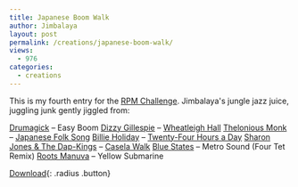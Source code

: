 ```yaml
---
title: Japanese Boom Walk
author: Jimbalaya
layout: post
permalink: /creations/japanese-boom-walk/
views:
  - 976
categories:
  - creations
---
```


This is my fourth entry for the [RPM Challenge][2]. Jimbalaya's jungle jazz juice, juggling junk gently jiggled from:

  [2]: http://www.rpmchallenge.com/

[Drumagick][3] – Easy Boom
[Dizzy Gillespie][4] – [Wheatleigh Hall][5]
[Thelonious Monk][6] – [Japanese Folk Song][7]
[Billie Holiday][8] – [Twenty-Four Hours a Day][9]
[Sharon Jones & The Dap-Kings][10] – [Casela Walk][11]
[Blue States][12] – Metro Sound (Four Tet Remix)
[Roots Manuva][13] – Yellow Submarine

 [3]: http://click.linksynergy.com/fs-bin/click?id=vwHUN9G4nyY&subid=&offerid=146261.1&type=10&tmpid=3909&RD_PARM1=http://itunes.apple.com/WebObjects/MZStore.woa/wa/viewArtist?id2693177 "Drumagick on iTunes"
 [4]: http://click.linksynergy.com/fs-bin/click?id=vwHUN9G4nyY&subid=&offerid=146261.1&type=10&tmpid=3909&RD_PARM1=http://itunes.apple.com/WebObjects/MZStore.woa/wa/viewArtist?id=56268 "Dizzy Gillespie on iTunes"
 [5]: http://click.linksynergy.com/fs-bin/click?id=vwHUN9G4nyY&subid=&offerid=146261.1&type=10&tmpid=3909&RD_PARM1=http://itunes.apple.com/WebObjects/MZStore.woa/wa/viewAlbum?i=41565%26id=41589%26s=143441 "Wheatleigh Hall on iTunes"
 [6]: http://click.linksynergy.com/fs-bin/click?id=vwHUN9G4nyY&subid=&offerid=146261.1&type=10&tmpid=3909&RD_PARM1=http://itunes.apple.com/WebObjects/MZStore.woa/wa/viewArtist?id=45058 "Thelonious Monk on iTunes"
 [7]: http://click.linksynergy.com/fs-bin/click?id=vwHUN9G4nyY&subid=&offerid=146261.1&type=10&tmpid=3909&RD_PARM1=http://itunes.apple.com/WebObjects/MZStore.woa/wa/viewAlbum?i=157405034%26id=157404785%26s=143441 "Japanese Folk Song on iTunes"
 [8]: http://click.linksynergy.com/fs-bin/click?id=vwHUN9G4nyY&subid=&offerid=146261.1&type=10&tmpid=3909&RD_PARM1=http://itunes.apple.com/WebObjects/MZStore.woa/wa/viewArtist?id=37299 "Billie Holiday on iTunes"
 [9]: http://click.linksynergy.com/fs-bin/click?id=vwHUN9G4nyY&subid=&offerid=146261.1&type=10&tmpid=3909&RD_PARM1=http://itunes.apple.com/WebObjects/MZStore.woa/wa/viewAlbum?i=211938423%26id=211938314%26s=143441 "Twenty-Four Hours a Day on iTunes"
 [10]: http://click.linksynergy.com/fs-bin/click?id=vwHUN9G4nyY&subid=&offerid=146261.1&type=10&tmpid=3909&RD_PARM1=http://itunes.apple.com/WebObjects/MZStore.woa/wa/viewArtist?id=45392916 "Sharon Jones & The Dap-Kings on iTunes"
 [11]: http://click.linksynergy.com/fs-bin/click?id=vwHUN9G4nyY&subid=&offerid=146261.1&type=10&tmpid=3909&RD_PARM1=http://itunes.apple.com/WebObjects/MZStore.woa/wa/viewAlbum?i=159779723%26id=159778771%26s=143441 "Casela Walk on iTunes"
 [12]: http://click.linksynergy.com/fs-bin/click?id=vwHUN9G4nyY&subid=&offerid=146261.1&type=10&tmpid=3909&RD_PARM1=http://itunes.apple.com/WebObjects/MZStore.woa/wa/viewArtist?id=2727610 "Blue States on iTunes"
 [13]: http://click.linksynergy.com/fs-bin/click?id=vwHUN9G4nyY&subid=&offerid=146261.1&type=10&tmpid=3909&RD_PARM1=http://itunes.apple.com/WebObjects/MZStore.woa/wa/viewArtist?id=2900925 "Roots Manuva on iTunes"

<p><audio src='/audio/creations/Jimbalaya-RPM_Challenge_2008-04-Japanese_Boom_Walk.mp3' preload='auto' /></p>

[Download][15]{: .radius .button}

 [15]: /audio/creations/Jimbalaya-RPM_Challenge_2008-04-Japanese_Boom_Walk.mp3 "Download Jimbalaya - Japanese Boom Walk"
